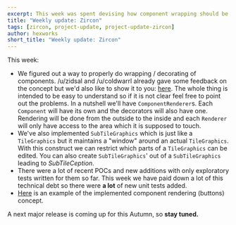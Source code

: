 ```yaml
---
excerpt: This week was spent devising how component wrapping should be done. We also made some upgrades to how TileGraphics works.
title: "Weekly update: Zircon"
tags: [zircon, project-update, project-update-zircon]
author: hexworks
short_title: "Weekly update: Zircon"
---
```


This week:

- We figured out a way to properly do wrapping / decorating of components. /u/zidsal and /u/coldwarrl already gave some feedback on the concept
  but we'd also like to show it to you: [here](https://cdn.discordapp.com/attachments/363754040103796737/489199738239844363/Component_rendering.jpg).
  The whole thing is intended to be easy to understand so if it is not clear feel free to point out the problems.
  In a nutshell we'll have `ComponentRenderer`s. Each `Component` will have its own and the decorators will also have one. Rendering will be done
  from the outside to the inside and each `Renderer` will only have access to the area which it is supposed to touch.
- We've also implemented `SubTileGraphics` which is just like a `TileGraphics` but it maintains a "window" around an actual `TileGraphics`.
  With this construct we can restrict which parts of a `TileGraphics` can be edited. You can also create `SubTileGraphics`' out of
  a `SubTileGraphics` leading to *SubTileCeption*.
- There were a lot of recent POCs and new additions with only exploratory tests written for them so far. This week we have paid down a lot of
  this technical debt so there were **a lot** of new unit tests added.
- [Here](https://cdn.discordapp.com/attachments/363771631727804416/490143537912872961/buttons.gif) is an example of the implemented component rendering (buttons) concept.


A next major release is coming up for this Autumn, so **stay tuned.**
